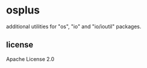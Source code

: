# osplus

additional utilities for "os", "io" and "io/ioutil" packages.

## license

Apache License 2.0
